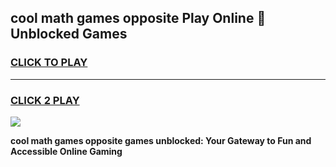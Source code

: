 
## cool math games opposite Play Online 👋 Unblocked Games
<h3>
<a href="https://news.freeplayer.one?title=cool_math_games_opposite&ref=17CMG">CLICK TO PLAY</a></h3>
<hr>

<h3>
<a href="https://news.freeplayer.one?title=cool_math_games_opposite&ref=17CMG">CLICK 2 PLAY</a>
  
</h3>

<a href="https://news.freeplayer.one?title=cool_math_games_opposite&ref=17CMG/"><img src="https://clearcache.store/games.png"></a>


**cool math games opposite games unblocked: Your Gateway to Fun and Accessible Online Gaming**
